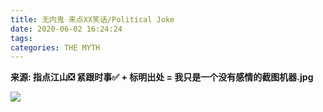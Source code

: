 ```yaml
---
title: 无内鬼 来点XX笑话/Political Joke
date: 2020-06-02 16:24:24
tags: 
categories: THE MYTH
---
```


**来源: 指点江山❎ 紧跟时事✅ + 标明出处 = 我只是一个没有感情的截图机器.jpg**


![](/202006021624-1.png)








